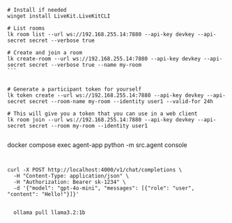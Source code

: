 
````
# Install if needed
winget install LiveKit.LiveKitCLI

# List rooms
lk room list --url ws://192.168.255.14:7880 --api-key devkey --api-secret secret --verbose true

# Create and join a room
lk create-room --url ws://192.168.255.14:7880 --api-key devkey --api-secret secret --verbose true --name my-room
```


# Generate a participant token for yourself
lk token create --url ws://192.168.255.14:7880 --api-key devkey --api-secret secret --room-name my-room --identity user1 --valid-for 24h

# This will give you a token that you can use in a web client
lk room join --url ws://192.168.255.14:7880 --api-key devkey --api-secret secret --room my-room --identity user1


````
docker compose exec agent-app python -m src.agent console
```


curl -X POST http://localhost:4000/v1/chat/completions \
  -H "Content-Type: application/json" \
  -H "Authorization: Bearer sk-1234" \
  -d '{"model": "gpt-4o-mini", "messages": [{"role": "user", "content": "Hello!"}]}'


  ollama pull llama3.2:1b






